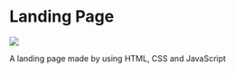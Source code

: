
# Landing Page


![](https://user-images.githubusercontent.com/94695669/224135439-78a90a69-251b-4cab-87ce-208f7e46f232.png)

A landing page made by using HTML, CSS and JavaScript
